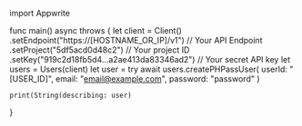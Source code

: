 import Appwrite

func main() async throws {
    let client = Client()
      .setEndpoint("https://[HOSTNAME_OR_IP]/v1") // Your API Endpoint
      .setProject("5df5acd0d48c2") // Your project ID
      .setKey("919c2d18fb5d4...a2ae413da83346ad2") // Your secret API key
    let users = Users(client)
    let user = try await users.createPHPassUser(
        userId: "[USER_ID]",
        email: "email@example.com",
        password: "password"
    )

    print(String(describing: user)
}

